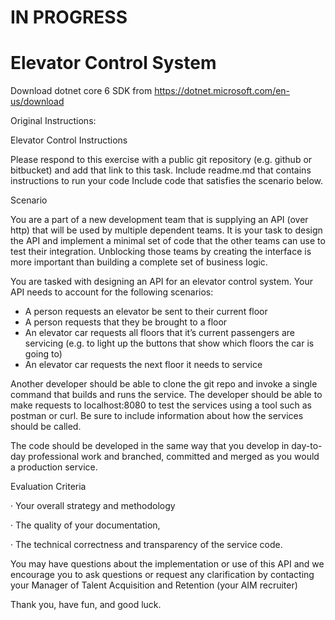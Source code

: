 # IN PROGRESS


# Elevator Control System

Download dotnet core 6 SDK from https://dotnet.microsoft.com/en-us/download



Original Instructions:

Elevator Control
Instructions

 

Please respond to this exercise with a public git repository (e.g. github or bitbucket) and add that link to this task.
Include readme.md that contains instructions to run your code 
Include code that satisfies the scenario below.


  

Scenario

You are a part of a new development team that is supplying an API (over http) that will be used by multiple dependent teams. It is your task to design the API and implement a minimal set of code that the other teams can use to test their integration. Unblocking those teams by creating the interface is more important than building a complete set of business logic.

 

You are tasked with designing an API for an elevator control system. Your API needs to account for the following scenarios:

* A person requests an elevator be sent to their current floor
* A person requests that they be brought to a floor
* An elevator car requests all floors that it’s current passengers are servicing (e.g. to light up the buttons that show which floors the car is going to)
* An elevator car requests the next floor it needs to service
 

Another developer should be able to clone the git repo and invoke a single command that builds and runs the service. The developer should be able to make requests to localhost:8080 to test the services using a tool such as postman or curl. Be sure to include information about how the services should be called.

 

The code should be developed in the same way that you develop in day-to-day professional work and branched, committed and merged as you would a production service.

 

Evaluation Criteria 

·      Your overall strategy and methodology

·      The quality of your documentation,  

·      The technical correctness and transparency of the service code.  

 

You may have questions about the implementation or use of this API and we encourage you to ask questions or request any clarification by contacting your Manager of Talent Acquisition and Retention (your AIM recruiter) 

 

Thank you, have fun, and good luck. 